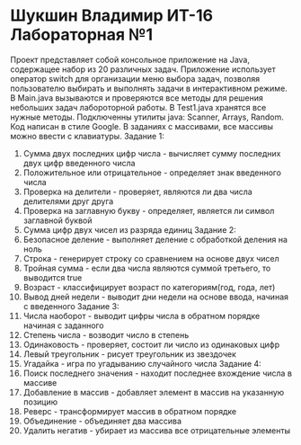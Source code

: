 # Шукшин Владимир ИТ-16 Лабораторная №1
Проект представляет собой консольное приложение на Java, содержащее набор из 20 различных задач. 
Приложение использует оператор switch для организации меню выбора задач, позволяя пользователю выбирать и выполнять задачи в интерактивном режиме.
В Main.java вызываются и проверяются все методы для решения небольших задач лабороторной работы.
В Test1.java хранятся все нужные методы.
Подключенны утилиты java: Scanner, Arrays, Random.
Код написан в стиле Google.
В заданиях с массивами, все массивы можно ввести с клавиатуры.
Задание 1:
1. Сумма двух последних цифр числа - вычисляет сумму последних двух цифр введенного числа
2. Положительное или отрицательное - определяет знак введенного числа
3. Проверка на делители - проверяет, являются ли два числа делителями друг друга
4. Проверка на заглавную букву - определяет, является ли символ заглавной буквой
5. Сумма цифр двух чисел из разряда единиц
Задание 2:
1. Безопасное деление - выполняет деление с обработкой деления на ноль
2. Строка - генерирует строку со сравнением на основе двух чисел
3. Тройная сумма - если два числа являются суммой третьего, то выводится true
4. Возраст - классифицирует возраст по категориям(год, года, лет)
5. Вывод дней недели - выводит дни недели на основе ввода, начиная с введенного
Задание 3: 
1. Числа наоборот - выводит цифры числа в обратном порядке начиная с заданного 
2. Степень числа - возводит число в степень
3. Одинаковость - проверяет, состоит ли число из одинаковых цифр
4. Левый треугольник - рисует треугольник из звездочек
5. Угадайка - игра по угадыванию случайного числа
Задание 4: 
1. Поиск последнего значения - находит последнее вхождение числа в массиве
2. Добавление в массив - добавляет элемент в массив на указанную позицию
3. Реверс - трансформирует массив в обратном порядке
4. Объединение - объединяет два массива 
5. Удалить негатив - убирает из массива все отрицательные элементы 
